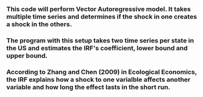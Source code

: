 ### This code will perform Vector Autoregressive model. It takes multiple time series and determines if the shock in one creates a shock in the others. 
### The program with this setup takes two time series per state in the US and estimates the IRF's coefficient, lower bound and upper bound.
### According to Zhang and Chen (2009) in Ecological Economics, the IRF explains how a shock to one varialble affects another variable and how long the effect lasts in the short run.